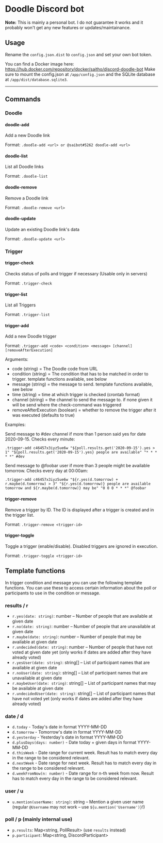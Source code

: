 # Doodle Discord bot

**Note:**
This is mainly a personal bot. I do not guarantee it works and it probably won't get any new features or updates/maintainance.

## Usage

Rename the `config.json.dist` to `config.json` and set your own bot token.

You can find a Docker image here: https://hub.docker.com/repository/docker/saitho/discord-doodle-bot
Make sure to mount the config.json at `/app/config.json` and the SQLite database at `/app/dist/database.sqlite3`.

---

## Commands

### Doodle

#### doodle-add

Add a new Doodle link

Format: `.doodle-add <url> or @saibot#5262 doodle-add <url>`

#### doodle-list

List all Doodle links

Format: `.doodle-list`

#### doodle-remove

Remove a Doodle link

Format: `.doodle-remove <url>`

#### doodle-update

Update an existing Doodle link's data

Format: `.doodle-update <url>`

### Trigger

#### trigger-check

Checks status of polls and trigger if necessary (Usable only in servers)

Format: `.trigger-check`

#### trigger-list

List all Triggers

Format: `.trigger-list`

#### trigger-add

Add a new Doodle trigger

Format: `.trigger-add <code> <condition> <message> [channel] [removeAfterExecution]`

Arguments:
- code (string) = The Doodle code from URL
- condition (string) = The condition that has to be matched in order to trigger. template functions available, see below
- message (string) = the message to send. template functions available, see below
- time (string) = time at which trigger is checked (crontab format)
- channel (string) = the channel to send the message to. if none given it will be send where the check-command was triggered
- removeAfterExecution (boolean) = whether to remove the trigger after it was executed (defaults to true)

Examples:

Send message to #dev channel if more than 1 person said yes for date 2020-09-15. Checks every minute:
```
.trigger-add c46457x3iyz5ue6w "${poll.results.get('2020-09-15').yes > 1" "${poll.results.get('2020-09-15').yes} people are available" "* * * * *" #dev
```

Send message to @foobar user if more than 3 people might be available tomorrow. Checks every day at 00:00am:
```
.trigger-add c46457x3iyz5ue6w "${r.yes(d.tomorrow) + r.maybe(d.tomorrow) > 3" "${r.yes(d.tomorrow)} people are available tomorrow and ${r.maybe(d.tomorrow)} may be" "0 0 0 * * *" @foobar
```

#### trigger-remove

Remove a trigger by ID. The ID is displayed after a trigger is created and in the trigger list.

Format: `.trigger-remove <trigger-id>`

#### trigger-toggle

Toggle a trigger (enable/disable). Disabled triggers are ignored in execution.

Format: `.trigger-toggle <trigger-id>`

## Template functions

In trigger condition and message you can use the following template functions.
You can use these to access certain information about the poll or participants to use in the condition or message.

### results / r

* `r.yes(date: string)`: number – Number of people that are available at given date
* `r.no(date: string)`: number – Number of people that are unavailable at given date
* `r.maybe(date: string)`: number – Number of people that may be available at given date
* `r.undecided(date: string)`: number – Number of people that have not voted at given date yet (only works if dates are added after they have already voted)
* `r.yesUser(date: string)`: string[] – List of participant names that are available at given date
* `r.noUser(date: string)`: string[] – List of participant names that are unavailable at given date
* `r.maybeUser(date: string)`: string[] – List of participant names that may be available at given date
* `r.undecidedUser(date: string)`: string[] – List of participant names that have not voted yet (only works if dates are added after they have already voted)

### date / d

* `d.today` - Today's date in format YYYY-MM-DD
* `d.tomorrow` - Tomorrow's date in format YYYY-MM-DD
* `d.yesterday` - Yesterday's date in format YYYY-MM-DD
* `d.plusDays(days: number)` - Date today + given days in format YYYY-MM-DD
* `d.thisWeek` - Date range for current week. Result has to match every day in the range to be considered relevant.
* `d.nextWeek` - Date range for next week. Result has to match every day in the range to be considered relevant.
* `d.weekFromNow(n: number)` - Date range for n-th week from now. Result has to match every day in the range to be considered relevant.

### user / u

* `u.mention(userName: string)`: string – Mention a given user name (regular `@Username` may not work – use `${u.mention('Username')}`!)

### poll / p (mainly internal use)

* `p.results`: Map<string, PollResult> (use `results` instead)
* `p.participant`: Map<string, DiscordParticipant>
